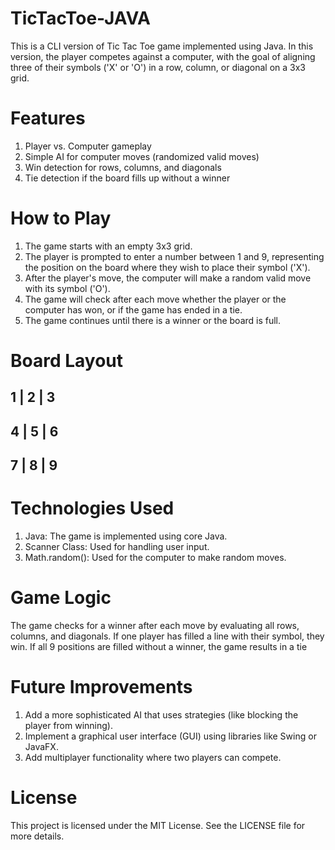 # TicTacToe-JAVA
This is a CLI version of Tic Tac Toe game implemented using Java. In this version, the player competes against a computer, with the goal of aligning three of their symbols ('X' or 'O') in a row, column, or diagonal on a 3x3 grid. 

# Features
1. Player vs. Computer gameplay
2. Simple AI for computer moves (randomized valid moves)
3. Win detection for rows, columns, and diagonals
4. Tie detection if the board fills up without a winner

# How to Play
1. The game starts with an empty 3x3 grid.
2. The player is prompted to enter a number between 1 and 9, representing the position on the board where they wish to place their symbol ('X').
3. After the player's move, the computer will make a random valid move with its symbol ('O').
4. The game will check after each move whether the player or the computer has won, or if the game has ended in a tie.
5. The game continues until there is a winner or the board is full.


# Board Layout
1 | 2 | 3
---------
4 | 5 | 6
---------
7 | 8 | 9
---------

# Technologies Used
1. Java: The game is implemented using core Java.
2. Scanner Class: Used for handling user input.
3. Math.random(): Used for the computer to make random moves.

# Game Logic
The game checks for a winner after each move by evaluating all rows, columns, and diagonals. If one player has filled a line with their symbol, they win. If all 9 positions are filled without a winner, the game results in a tie

# Future Improvements
1. Add a more sophisticated AI that uses strategies (like blocking the player from winning).
2. Implement a graphical user interface (GUI) using libraries like Swing or JavaFX.
3. Add multiplayer functionality where two players can compete.

# License
This project is licensed under the MIT License. See the LICENSE file for more details.
